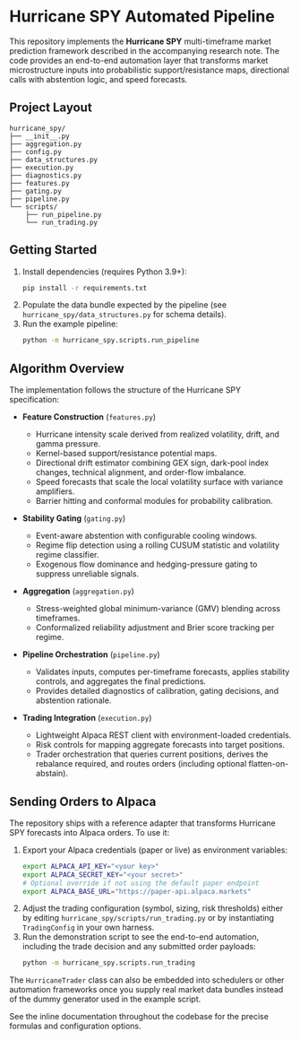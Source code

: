 # Hurricane SPY Automated Pipeline

This repository implements the **Hurricane SPY** multi-timeframe market prediction
framework described in the accompanying research note. The code provides an
end-to-end automation layer that transforms market microstructure inputs into
probabilistic support/resistance maps, directional calls with abstention logic,
and speed forecasts.

## Project Layout

```
hurricane_spy/
├── __init__.py
├── aggregation.py
├── config.py
├── data_structures.py
├── execution.py
├── diagnostics.py
├── features.py
├── gating.py
├── pipeline.py
└── scripts/
    ├── run_pipeline.py
    └── run_trading.py
```

## Getting Started

1. Install dependencies (requires Python 3.9+):
   ```bash
   pip install -r requirements.txt
   ```
2. Populate the data bundle expected by the pipeline (see
   `hurricane_spy/data_structures.py` for schema details).
3. Run the example pipeline:
   ```bash
   python -m hurricane_spy.scripts.run_pipeline
   ```

## Algorithm Overview

The implementation follows the structure of the Hurricane SPY specification:

- **Feature Construction** (`features.py`)
  - Hurricane intensity scale derived from realized volatility, drift, and gamma
    pressure.
  - Kernel-based support/resistance potential maps.
  - Directional drift estimator combining GEX sign, dark-pool index changes,
    technical alignment, and order-flow imbalance.
  - Speed forecasts that scale the local volatility surface with variance
    amplifiers.
  - Barrier hitting and conformal modules for probability calibration.

- **Stability Gating** (`gating.py`)
  - Event-aware abstention with configurable cooling windows.
  - Regime flip detection using a rolling CUSUM statistic and volatility regime
    classifier.
  - Exogenous flow dominance and hedging-pressure gating to suppress unreliable
    signals.

- **Aggregation** (`aggregation.py`)
  - Stress-weighted global minimum-variance (GMV) blending across timeframes.
  - Conformalized reliability adjustment and Brier score tracking per regime.

- **Pipeline Orchestration** (`pipeline.py`)
  - Validates inputs, computes per-timeframe forecasts, applies stability
    controls, and aggregates the final predictions.
  - Provides detailed diagnostics of calibration, gating decisions, and
    abstention rationale.

- **Trading Integration** (`execution.py`)
  - Lightweight Alpaca REST client with environment-loaded credentials.
  - Risk controls for mapping aggregate forecasts into target positions.
  - Trader orchestration that queries current positions, derives the
    rebalance required, and routes orders (including optional flatten-on-abstain).

## Sending Orders to Alpaca

The repository ships with a reference adapter that transforms Hurricane SPY
forecasts into Alpaca orders. To use it:

1. Export your Alpaca credentials (paper or live) as environment variables:
   ```bash
   export ALPACA_API_KEY="<your key>"
   export ALPACA_SECRET_KEY="<your secret>"
   # Optional override if not using the default paper endpoint
   export ALPACA_BASE_URL="https://paper-api.alpaca.markets"
   ```
2. Adjust the trading configuration (symbol, sizing, risk thresholds) either by
   editing `hurricane_spy/scripts/run_trading.py` or by instantiating
   `TradingConfig` in your own harness.
3. Run the demonstration script to see the end-to-end automation, including the
   trade decision and any submitted order payloads:
   ```bash
   python -m hurricane_spy.scripts.run_trading
   ```

The `HurricaneTrader` class can also be embedded into schedulers or other
automation frameworks once you supply real market data bundles instead of the
dummy generator used in the example script.

See the inline documentation throughout the codebase for the precise formulas
and configuration options.
